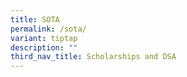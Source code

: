 ```yaml
---
title: SOTA
permalink: /sota/
variant: tiptap
description: ""
third_nav_title: Scholarships and DSA
---
```

